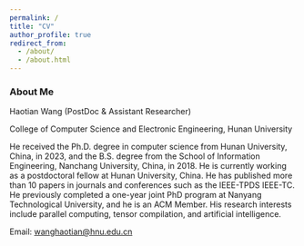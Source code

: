 ```yaml
---
permalink: /
title: "CV"
author_profile: true
redirect_from: 
  - /about/
  - /about.html
---
```


### About Me
Haotian Wang (PostDoc & Assistant Researcher)

College of Computer Science and Electronic Engineering, Hunan University 

He received the Ph.D. degree in computer science from Hunan University, China, in 2023, and the B.S. degree from the School of Information Engineering, Nanchang University, China, in 2018. He is currently working as a postdoctoral fellow at Hunan University, China. He has published more than 10 papers in journals and conferences such as the IEEE-TPDS IEEE-TC. He previously completed a one-year joint PhD program at Nanyang Technological University, and he is an ACM Member. His research interests include parallel computing, tensor compilation, and artificial intelligence.

Email: wanghaotian@hnu.edu.cn

